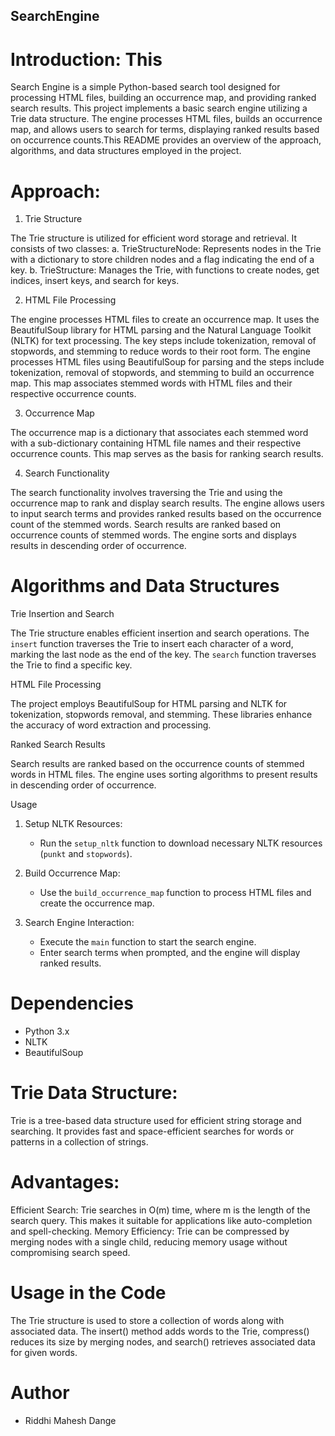 ## SearchEngine

# Introduction: This 
Search Engine is a simple Python-based search tool designed for processing HTML files, building an occurrence map, and providing ranked search results. This project implements a basic search engine utilizing a Trie data structure. The engine processes HTML files, builds an occurrence map, and allows users to search for terms, displaying ranked results based on occurrence counts.This README provides an overview of the approach, algorithms, and data structures employed in the project.

# Approach: 

1. Trie Structure

The Trie structure is utilized for efficient word storage and retrieval. It consists of two classes:
a. TrieStructureNode: Represents nodes in the Trie with a dictionary to store children nodes and a flag indicating the end of a key.
b. TrieStructure: Manages the Trie, with functions to create nodes, get indices, insert keys, and search for keys.

2. HTML File Processing

The engine processes HTML files to create an occurrence map. It uses the BeautifulSoup library for HTML parsing and the Natural Language Toolkit (NLTK) for text processing. The key steps include tokenization, removal of stopwords, and stemming to reduce words to their root form. The engine processes HTML files using BeautifulSoup for parsing and the steps include tokenization, removal of stopwords, and stemming to build an occurrence map. This map associates stemmed words with HTML files and their respective occurrence counts.

3. Occurrence Map

The occurrence map is a dictionary that associates each stemmed word with a sub-dictionary containing HTML file names and their respective occurrence counts. This map serves as the basis for ranking search results.

4. Search Functionality

The search functionality involves traversing the Trie and using the occurrence map to rank and display search results. The engine allows users to input search terms and provides ranked results based on the occurrence count of the stemmed words. Search results are ranked based on occurrence counts of stemmed words. The engine sorts and displays results in descending order of occurrence.

# Algorithms and Data Structures

Trie Insertion and Search

The Trie structure enables efficient insertion and search operations. The `insert` function traverses the Trie to insert each character of a word, marking the last node as the end of the key. The `search` function traverses the Trie to find a specific key.

HTML File Processing

The project employs BeautifulSoup for HTML parsing and NLTK for tokenization, stopwords removal, and stemming. These libraries enhance the accuracy of word extraction and processing.

Ranked Search Results

Search results are ranked based on the occurrence counts of stemmed words in HTML files. The engine uses sorting algorithms to present results in descending order of occurrence. 

Usage

1. Setup NLTK Resources:
   - Run the `setup_nltk` function to download necessary NLTK resources (`punkt` and `stopwords`).

2. Build Occurrence Map:
   - Use the `build_occurrence_map` function to process HTML files and create the occurrence map.

3. Search Engine Interaction:
   - Execute the `main` function to start the search engine.
   - Enter search terms when prompted, and the engine will display ranked results.
  
# Dependencies

- Python 3.x
- NLTK
- BeautifulSoup

# Trie Data Structure:
Trie is a tree-based data structure used for efficient string storage and searching. It provides fast and space-efficient searches for words or patterns in a collection of strings.

# Advantages:
Efficient Search: Trie searches in O(m) time, where m is the length of the search query. This makes it suitable for applications like auto-completion and spell-checking.
Memory Efficiency: Trie can be compressed by merging nodes with a single child, reducing memory usage without compromising search speed.


# Usage in the Code
The Trie structure is used to store a collection of words along with associated data. The insert() method adds words to the Trie, compress() reduces its size by merging nodes, and search() retrieves associated data for given words.


# Author

- Riddhi Mahesh Dange

